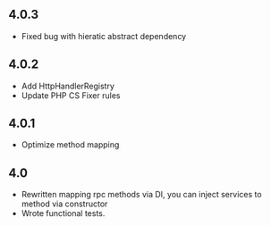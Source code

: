 ## 4.0.3
* Fixed bug with hieratic abstract dependency 

## 4.0.2

* Add HttpHandlerRegistry
* Update PHP CS Fixer rules

## 4.0.1

* Optimize method mapping

## 4.0

* Rewritten mapping rpc methods via DI, you can inject services to method via constructor
* Wrote functional tests.
 